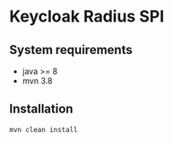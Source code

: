 # Keycloak Radius SPI

## System requirements
 * java >= 8
 * mvn 3.8

## Installation
`mvn clean install`
